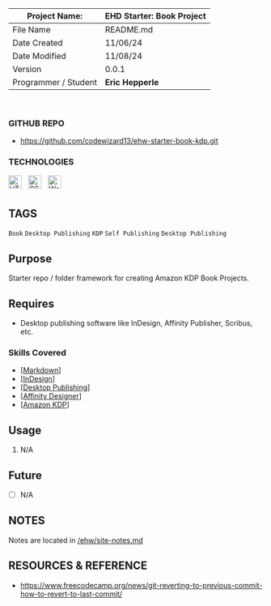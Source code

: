 <link rel="stylesheet" href="./ehw-notes/css/style.css">


| **Project Name:**    | **EHD Starter: Book Project**               |
| -------------------- | --------------------------------------------------------- |
| File Name            | README.md                                                 |
| Date Created         | 11/06/24                                                  |
| Date Modified        | 11/08/24                                                        |
| Version              | 0.0.1                                                   |
| Programmer / Student | **Eric Hepperle**                                         |

<br>

### GITHUB REPO

- https://github.com/codewizard13/ehw-starter-book-kdp.git
  

### TECHNOLOGIES

<img align="left" alt="HTML5" title="HTML5" width="26px" src="https://cdn.jsdelivr.net/gh/devicons/devicon/icons/html5/html5-original.svg" style="padding-right:10px;" />

<img align="left" alt="CSS3" title="CSS3" width="26px" src="https://cdn.jsdelivr.net/gh/devicons/devicon/icons/css3/css3-original.svg" style="padding-right:10px;" />

<img align="left" alt="WordPress" title="WordPress" width="26px" src="https://cdn.jsdelivr.net/gh/devicons/devicon/icons/wordpress/wordpress-original.svg" style="padding-right:10px;" />




<br><br>
## TAGS

`Book` `Desktop Publishing` `KDP` `Self Publishing` `Desktop Publishing`

## Purpose

Starter repo / folder framework for creating Amazon KDP Book Projects.
    
## Requires

- Desktop publishing software like InDesign, Affinity Publisher, Scribus, etc.


### Skills Covered

- [[Markdown](https://www.linkedin.com/learning/search?keywords=markdown)]
- [[InDesign](https://www.linkedin.com/learning/search?keywords=markdown)]
- [[Desktop Publishing](#)]
- [[Affinity Designer](#)]
- [[Amazon KDP](#)]

## Usage

1. N/A


## Future

- [ ] N/A

## NOTES

Notes are located in [/ehw/site-notes.md](/ehw/site-notes.md)

## RESOURCES & REFERENCE

- https://www.freecodecamp.org/news/git-reverting-to-previous-commit-how-to-revert-to-last-commit/